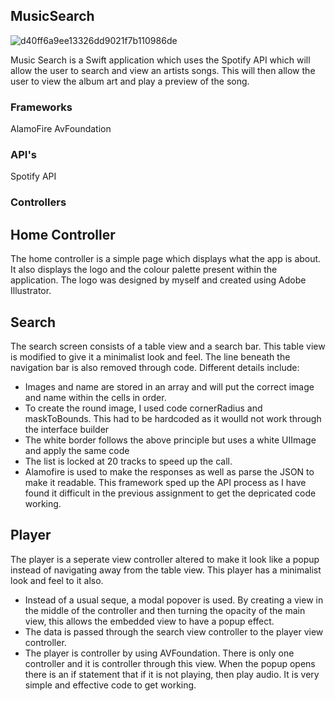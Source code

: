 ## MusicSearch

![d40ff6a9ee13326dd9021f7b110986de](https://cloud.githubusercontent.com/assets/22193702/26218109/ae6046d4-3c01-11e7-8b69-cfdcad371dbf.png)

Music Search is a Swift application which uses the Spotify API which will allow the user to search and view an artists songs. This will then allow the user to view the album art and play a preview of the song.

### Frameworks

AlamoFire
AvFoundation

### API's

Spotify API

### Controllers

## Home Controller

The home controller is a simple page which displays what the app is about. It also displays the logo and the colour palette present within the application. The logo was designed by myself and created using Adobe Illustrator.

## Search

The search screen consists of a table view and a search bar. This table view is modified to give it a minimalist look and feel. The line beneath the navigation bar is also removed through code. Different details include:

* Images and name are stored in an array and will put the correct image and name within the cells in order.
* To create the round image, I used code cornerRadius and maskToBounds. This had to be hardcoded as it woulld not work through the interface builder
* The white border follows the above principle but uses a white UIImage and apply the same code
* The list is locked at 20 tracks to speed up the call.
* Alamofire is used to make the responses as well as parse the JSON to make it readable. This framework sped up the API process as I have found it difficult in the previous assignment to get the depricated code working.

## Player

The player is a seperate view controller altered to make it look like a popup instead of navigating away from the table view. This player has a minimalist look and feel to it also.

* Instead of a usual seque, a modal popover is used. By creating a view in the middle of the controller and then turning the opacity of the main view, this allows the embedded view to have a popup effect.
* The data is passed through the search view controller to the player view controller.
* The player is controller by using AVFoundation. There is only one controller and it is controller through this view. When the popup opens there is an if statement that if it is not playing, then play audio. It is very simple and effective code to get working.
  
